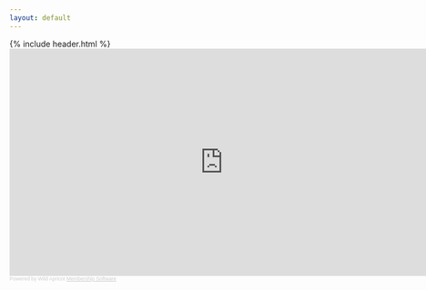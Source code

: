 ```yaml
---
layout: default
---
```

<div class="bg-header">
  {% include header.html %}
</div>

<iframe width='750px' height='400px' frameborder='no' src='https://rdapassociation.org/widget/event-4523132'  onload='tryToEnableWACookies("https://rdapassociation.org");' ></iframe><br/><font style='color:#ccc;font-size:9px;font-family: Verdana, Arial, Helvetica, sans-serif;'>Powered by Wild Apricot <a style='color:#ccc' href='http://www.wildapricot.com/features' target='_blank'>Membership Software</a></font><script  type="text/javascript" language="javascript" src="https://rdapassociation.org/Common/EnableCookies.js" ></script>
